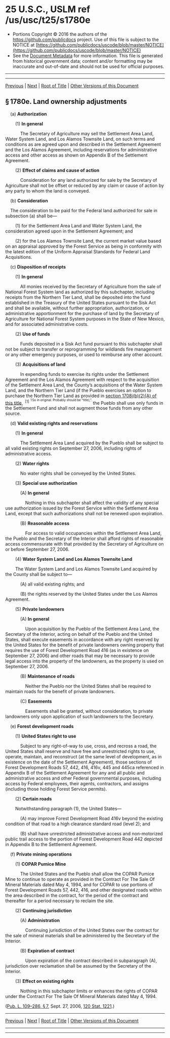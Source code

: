 ---
---

# 25 U.S.C., USLM ref /us/usc/t25/s1780e

* Portions Copyright © 2016 the authors of the https://github.com/publicdocs project.
  Use of this file is subject to the NOTICE at [https://github.com/publicdocs/uscode/blob/master/NOTICE](https://github.com/publicdocs/uscode/blob/master/NOTICE)
* See the [Document Metadata](././../../../../..//README.md) for more information.
  This file is generated from historical government data; content and/or formatting may be inaccurate and out-of-date and should not be used for official purposes.

----------
----------

[Previous](./../../../../..//us/usc/t25/ch19/schXIV/m__us_usc_t25_s1780d.md) | [Next](./../../../../..//us/usc/t25/ch19/schXIV/m__us_usc_t25_s1780f.md) | [Root of Title](./../../../../../) | [Other Versions of this Document](https://publicdocs.github.io/go/links?ns=uslm&ref=%2Fus%2Fusc%2Ft25%2Fs1780e)

## § 1780e. Land ownership adjustments

    (a) __Authorization__ 

        (1) __In general__ 

            The Secretary of Agriculture may sell the Settlement Area Land, Water System Land, and Los Alamos Townsite Land, on such terms and conditions as are agreed upon and described in the Settlement Agreement and the Los Alamos Agreement, including reservations for administrative access and other access as shown on Appendix B of the Settlement Agreement.

        (2) __Effect of claims and cause of action__ 

            Consideration for any land authorized for sale by the Secretary of Agriculture shall not be offset or reduced by any claim or cause of action by any party to whom the land is conveyed.

    (b) __Consideration__ 

    The consideration to be paid for the Federal land authorized for sale in subsection (a) shall be—

        (1) for the Settlement Area Land and Water System Land, the consideration agreed upon in the Settlement Agreement; and

        (2) for the Los Alamos Townsite Land, the current market value based on an appraisal approved by the Forest Service as being in conformity with the latest edition of the Uniform Appraisal Standards for Federal Land Acquisitions.

    (c) __Disposition of receipts__ 

        (1) __In general__ 

            All monies received by the Secretary of Agriculture from the sale of National Forest System land as authorized by this subchapter, including receipts from the Northern Tier Land, shall be deposited into the fund established in the Treasury of the United States pursuant to the Sisk Act and shall be available, without further appropriation, authorization, or administrative apportionment for the purchase of land by the Secretary of Agriculture for National Forest System purposes in the State of New Mexico, and for associated administrative costs.

        (2) __Use of funds__ 

            Funds deposited in a Sisk Act fund pursuant to this subchapter shall not be subject to transfer or reprogramming for wildlands fire management or any other emergency purposes, or used to reimburse any other account.

        (3) __Acquisitions of land__ 

            In expending funds to exercise its rights under the Settlement Agreement and the Los Alamos Agreement with respect to the acquisition of the Settlement Area Land, the County’s acquisitions of the Water System Land, and the Northern Tier Land (if the Pueblo exercises an option to purchase the Northern Tier Land as provided in [section 1708j(b)(2)(A) of this title][/us/usc/t25/s1708j/b/2/A],  <sup>\[1\]</sup>  <sup><sup> 1 So in original. Probably should be “title),”. </sup></sup>  the Pueblo shall use only funds in the Settlement Fund and shall not augment those funds from any other source.

    (d) __Valid existing rights and reservations__ 

        (1) __In general__ 

            The Settlement Area Land acquired by the Pueblo shall be subject to all valid existing rights on September 27, 2006, including rights of administrative access.

        (2) __Water rights__ 

            No water rights shall be conveyed by the United States.

        (3) __Special use authorization__ 

            (A) __In general__ 

                Nothing in this subchapter shall affect the validity of any special use authorization issued by the Forest Service within the Settlement Area Land, except that such authorizations shall not be renewed upon expiration.

            (B) __Reasonable access__ 

                For access to valid occupancies within the Settlement Area Land, the Pueblo and the Secretary of the Interior shall afford rights of reasonable access commensurate with that provided by the Secretary of Agriculture on or before September 27, 2006.

        (4) __Water System Land and Los Alamos Townsite Land__ 

        The Water System Land and Los Alamos Townsite Land acquired by the County shall be subject to—

            (A) all valid existing rights; and

            (B) the rights reserved by the United States under the Los Alamos Agreement.

        (5) __Private landowners__ 

            (A) __In general__ 

                Upon acquisition by the Pueblo of the Settlement Area Land, the Secretary of the Interior, acting on behalf of the Pueblo and the United States, shall execute easements in accordance with any right reserved by the United States for the benefit of private landowners owning property that requires the use of Forest Development Road 416 (as in existence on September 27, 2006) and other roads that may be necessary to provide legal access into the property of the landowners, as the property is used on September 27, 2006.

            (B) __Maintenance of roads__ 

                Neither the Pueblo nor the United States shall be required to maintain roads for the benefit of private landowners.

            (C) __Easements__ 

                Easements shall be granted, without consideration, to private landowners only upon application of such landowners to the Secretary.

    (e) __Forest development roads__ 

        (1) __United States right to use__ 

            Subject to any right-of-way to use, cross, and recross a road, the United States shall reserve and have free and unrestricted rights to use, operate, maintain, and reconstruct (at the same level of development, as in existence on the date of the Settlement Agreement), those sections of Forest Development Roads 57, 442, 416, 416v, 445 and 445ca referenced in Appendix B of the Settlement Agreement for any and all public and administrative access and other Federal governmental purposes, including access by Federal employees, their agents, contractors, and assigns (including those holding Forest Service permits).

        (2) __Certain roads__ 

        Notwithstanding paragraph (1), the United States—

            (A) may improve Forest Development Road 416v beyond the existing condition of that road to a high clearance standard road (level 2); and

            (B) shall have unrestricted administrative access and non-motorized public trail access to the portion of Forest Development Road 442 depicted in Appendix B to the Settlement Agreement.

    (f) __Private mining operations__ 

        (1) __COPAR Pumice Mine__ 

            The United States and the Pueblo shall allow the COPAR Pumice Mine to continue to operate as provided in the Contract For The Sale Of Mineral Materials dated May 4, 1994, and for COPAR to use portions of Forest Development Roads 57, 442, 416, and other designated roads within the area described in the contract, for the period of the contract and thereafter for a period necessary to reclaim the site.

        (2) __Continuing jurisdiction__ 

            (A) __Administration__ 

                Continuing jurisdiction of the United States over the contract for the sale of mineral materials shall be administered by the Secretary of the Interior.

            (B) __Expiration of contract__ 

                Upon expiration of the contract described in subparagraph (A), jurisdiction over reclamation shall be assumed by the Secretary of the Interior.

        (3) __Effect on existing rights__ 

            Nothing in this subchapter limits or enhances the rights of COPAR under the Contract For The Sale Of Mineral Materials dated May 4, 1994.

([Pub. L. 109–286, § 7][/us/pl/109/286/s7], Sept. 27, 2006, [120 Stat. 1221][/us/stat/120/1221].)

----------

[Previous](./../../../../..//us/usc/t25/ch19/schXIV/m__us_usc_t25_s1780d.md) | [Next](./../../../../..//us/usc/t25/ch19/schXIV/m__us_usc_t25_s1780f.md) | [Root of Title](./../../../../../) | [Other Versions of this Document](https://publicdocs.github.io/go/links?ns=uslm&ref=%2Fus%2Fusc%2Ft25%2Fs1780e)

----------
----------

[/us/usc/t25/s1708j/b/2/A]: https://publicdocs.github.io/go/links?ns=uslm&ref=%2Fus%2Fusc%2Ft25%2Fs1708j%2Fb%2F2%2FA
[/us/pl/109/286/s7]: https://publicdocs.github.io/go/links?ns=uslm&ref=%2Fus%2Fpl%2F109%2F286%2Fs7
[/us/stat/120/1221]: https://publicdocs.github.io/go/links?ns=uslm&ref=%2Fus%2Fstat%2F120%2F1221


